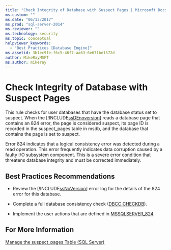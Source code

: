 ```yaml
---
title: "Check Integrity of Database with Suspect Pages | Microsoft Docs"
ms.custom: ""
ms.date: "06/13/2017"
ms.prod: "sql-server-2014"
ms.reviewer: ""
ms.technology: security
ms.topic: conceptual
helpviewer_keywords: 
  - "Best Practices [Database Engine]"
ms.assetid: 3b1ec9fe-f6c5-46f7-aa63-6e671be1572d
author: MikeRayMSFT
ms.author: mikeray
---
```

# Check Integrity of Database with Suspect Pages
  This rule checks for user databases that have the database status set to suspect. When the [!INCLUDE[ssDEnoversion](../../includes/ssdenoversion-md.md)] reads a database page that contains an 824 error, the page is considered suspect, its page ID is recorded in the suspect_pages table in msdb, and the database that contains the page is set to suspect.  
  
 Error 824 indicates that a logical consistency error was detected during a read operation. This error frequently indicates data corruption caused by a faulty I/O subsystem component. This is a severe error condition that threatens database integrity and must be corrected immediately.  
  
## Best Practices Recommendations  
  
-   Review the [!INCLUDE[ssNoVersion](../../includes/ssnoversion-md.md)] error log for the details of the 824 error for this database.  
  
-   Complete a full database consistency check ([DBCC CHECKDB](/sql/t-sql/database-console-commands/dbcc-checkdb-transact-sql)).  
  
-   Implement the user actions that are defined in [MSSQLSERVER_824](https://go.microsoft.com/fwlink/?LinkId=81397).  
  
## For More Information  
 [Manage the suspect_pages Table &#40;SQL Server&#41;](../backup-restore/manage-the-suspect-pages-table-sql-server.md)  
  
  
